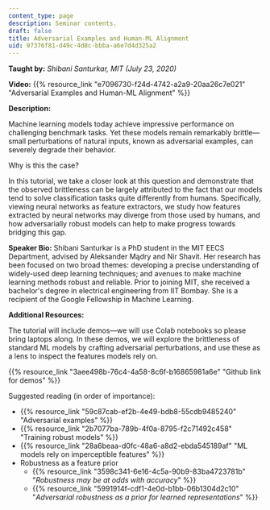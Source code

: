 ```yaml
---
content_type: page
description: Seminar contents.
draft: false
title: Adversarial Examples and Human-ML Alignment
uid: 97376f81-d49c-4d8c-bbba-a6e7d4d325a2
---
```

**Taught by:** *Shibani Santurkar, MIT (July 23, 2020)*

**Video:** {{% resource_link "e7096730-f24d-4742-a2a9-20aa26c7e021" "Adversarial Examples and Human-ML Alignment" %}}

**Description:**

Machine learning models today achieve impressive performance on challenging benchmark tasks. Yet these models remain remarkably brittle—small perturbations of natural inputs, known as adversarial examples, can severely degrade their behavior.

Why is this the case?

In this tutorial, we take a closer look at this question and demonstrate that the observed brittleness can be largely attributed to the fact that our models tend to solve classification tasks quite differently from humans. Specifically, viewing neural networks as feature extractors, we study how features extracted by neural networks may diverge from those used by humans, and how adversarially robust models can help to make progress towards bridging this gap.

**Speaker Bio:** Shibani Santurkar is a PhD student in the MIT EECS Department, advised by Aleksander Mądry and Nir Shavit. Her research has been focused on two broad themes: developing a precise understanding of widely-used deep learning techniques; and avenues to make machine learning methods robust and reliable. Prior to joining MIT, she received a bachelor's degree in electrical engineering from IIT Bombay. She is a recipient of the Google Fellowship in Machine Learning.

**Additional Resources:**

The tutorial will include demos—we will use Colab notebooks so please bring laptops along. In these demos, we will explore the brittleness of standard ML models by crafting adversarial perturbations, and use these as a lens to inspect the features models rely on.

{{% resource_link "3aee498b-76c4-4a58-8c6f-b16865981a6e" "Github link for demos" %}}

Suggested reading (in order of importance):

- {{% resource_link "59c87cab-ef2b-4e49-bdb8-55cdb9485240" "Adversarial examples" %}}
- {{% resource_link "2b7077ba-789b-4f0a-8795-f2c71492c458" "Training robust models" %}}
- {{% resource_link "28a6beaa-d0fc-48a6-a8d2-ebda545189af" "ML models rely on imperceptible features" %}}
- Robustness as a feature prior
    - {{% resource_link "3598c341-6e16-4c5a-90b9-83ba4723781b" "*Robustness may be at odds with accuracy*" %}}
    - {{% resource_link "5991914f-cdf1-4e0d-b1bb-06b1304d2c10" "*Adversarial robustness as a prior for learned representations*" %}}